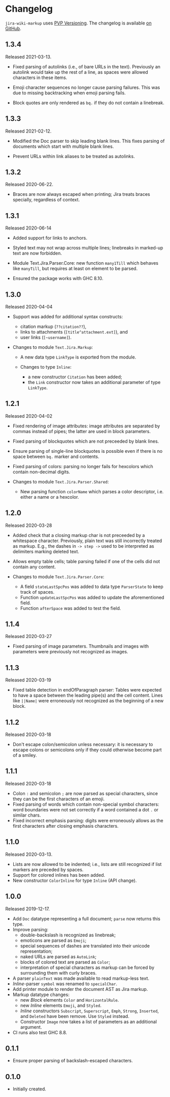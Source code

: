 Changelog
=========

`jira-wiki-markup` uses [PVP Versioning][1].
The changelog is available [on GitHub][2].

1.3.4
-----

Released 2021-03-13.

* Fixed parsing of autolinks (i.e., of bare URLs in the text).
  Previously an autolink would take up the rest of a line, as
  spaces were allowed characters in these items.
  
* Emoji character sequences no longer cause parsing failures. This
  was due to missing backtracking when emoji parsing fails.
  
* Block quotes are only rendered as `bq.` if they do not contain a
  linebreak.

1.3.3
-----

Released 2021-02-12.

* Modified the Doc parser to skip leading blank lines. This fixes
  parsing of documents which start with multiple blank lines.

* Prevent URLs within link aliases to be treated as autolinks.

1.3.2
-----

Released 2020-06-22.

* Braces are now always escaped when printing; Jira treats braces
  specially, regardless of context.

1.3.1
-----

Released 2020-06-14

* Added support for links to anchors.

* Styled text may not wrap across multiple lines; linebreaks in
  marked-up text are now forbidden.

* Module Text.Jira.Parser.Core: new function `many1Till` which
  behaves like `manyTill`, but requires at least on element to be
  parsed.

* Ensured the package works with GHC 8.10.

1.3.0
-----

Released 2020-04-04

* Support was added for additional syntax constructs:

    - citation markup (`??citation??`),
    - links to attachments (`[title^attachment.ext]`), and
    - user links (`[~username]`).

* Changes to module `Text.Jira.Markup`:

    * A new data type `LinkType` is exported from the module.

    * Changes to type `Inline`:

        - a new constructor `Citation` has been added;
        - the `Link` constructor now takes an additional
          parameter of type `LinkType`.

1.2.1
-----

Released 2020-04-02

* Fixed rendering of image attributes: image attributes are
  separated by commas instead of pipes; the latter are used in
  block parameters.

* Fixed parsing of blockquotes which are not preceeded by blank
  lines.

* Ensure parsing of single-line blockquotes is possible even if
  there is no space between `bq.` marker and contents.

* Fixed parsing of colors: parsing no longer fails for hexcolors
  which contain non-decimal digits.

* Changes to module `Text.Jira.Parser.Shared`:

    - New parsing function `colorName` which parses a color
      descriptor, i.e. either a name or a hexcolor.

1.2.0
-----

Released 2020-03-28

* Added check that a closing markup char is not preceeded by a
  whitespace character. Previously, plain text was still
  incorrectly treated as markup. E.g., the dashes in `-> step ->`
  used to be interpreted as delimiters marking deleted text.

* Allows empty table cells; table parsing failed if one of the
  cells did not contain any content.

* Changes to module `Text.Jira.Parser.Core`:

    - A field `stateLastSpcPos` was added to data type
      `ParserState` to keep track of spaces.
    - Function `updateLastSpcPos` was added to update the
      aforementioned field.
    - Function `afterSpace` was added to test the field.

1.1.4
-----

Released 2020-03-27

* Fixed parsing of image parameters. Thumbnails and images with
  parameters were previously not recognized as images.

1.1.3
-----

Released 2020-03-19

* Fixed table detection in endOfParagraph parser: Tables were
  expected to have a space between the leading pipe(s) and the
  cell content. Lines like `||Name|` were erroneously not
  recognized as the beginning of a new block.

1.1.2
-----

Released 2020-03-18

* Don't escape colon/semicolon unless necessary: it is necessary
  to escape colons or semicolons only if they could otherwise
  become part of a smiley.

1.1.1
-----

Released 2020-03-18

* Colon `:` and semicolon `;` are now parsed as special
  characters, since they can be the first characters of an emoji.
* Fixed parsing of words which contain non-special symbol
  characters: word boundaries were not set correctly if a word
  contained a dot `.` or similar chars.
* Fixed incorrect emphasis parsing: digits were erroneously
  allows as the first characters after closing emphasis
  characters.

1.1.0
-----

Released 2020-03-13.

* Lists are now allowed to be indented; i.e., lists are still recognized
  if list markers are preceded by spaces.
* Support for colored inlines has been added.
* New constructor `ColorInline` for type `Inline` (API change).

1.0.0
-----

Released 2019-12-17.

* Add `Doc` datatype representing a full document; `parse` now returns
  this type.
* Improve parsing:
  - double-backslash is recognized as linebreak;
  - emoticons are parsed as `Emoji`;
  - special sequences of dashes are translated into their unicode
    representation;
  - naked URLs are parsed as `AutoLink`;
  - blocks of colored text are parsed as `Color`;
  - interpretation of special characters as markup can be forced by
    surrounding them with curly braces.
* A parser `plainText` was made available to read markup-less text.
* *Inline*-parser `symbol` was renamed to `specialChar`.
* Add printer module to render the document AST as Jira markup.
* Markup datatype changes:
  - new *Block* elements `Color` and `HorizontalRule`.
  - new *Inline* elements `Emoji`, and `Styled`.
  - *Inline* constructors `Subscript`, `Superscript`, `Emph`, `Strong`,
    `Inserted`, and `Deleted` have been remove. Use `Styled` instead.
  - Constructor `Image` now takes a list of parameters as an additional
    argument.
* CI runs also test GHC 8.8.

0.1.1
-----

* Ensure proper parsing of backslash-escaped characters.

0.1.0
-----

* Initially created.

[1]: https://pvp.haskell.org
[2]: https://github.com/tarleb/jira-wiki-markup/releases
